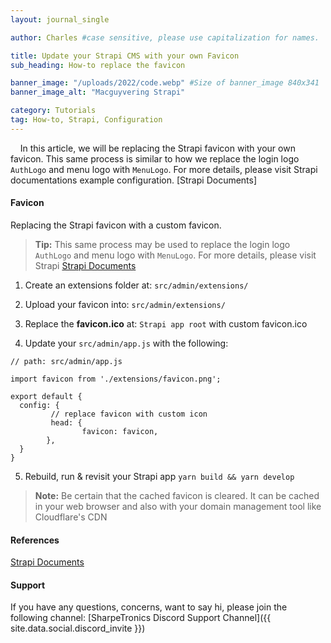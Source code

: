 ```yaml
---
layout: journal_single

author: Charles #case sensitive, please use capitalization for names.

title: Update your Strapi CMS with your own Favicon
sub_heading: How-to replace the favicon

banner_image: "/uploads/2022/code.webp" #Size of banner_image 840x341
banner_image_alt: "Macguyvering Strapi"

category: Tutorials
tag: How-to, Strapi, Configuration
---
```

&nbsp;&nbsp;&nbsp;&nbsp;In this article, we will be replacing the Strapi favicon with your own favicon. This same process is similar to how we replace the login logo `AuthLogo` and menu logo with `MenuLogo`. For more details, please visit Strapi documentations example configuration. [Strapi Documents] 

#### Favicon

Replacing the Strapi favicon with a custom favicon.

> **Tip:** This same process may be used to replace the login logo `AuthLogo` and menu logo with `MenuLogo`. 
> For more details, please visit Strapi [Strapi Documents](#)

1. Create an extensions folder at:
`src/admin/extensions/`

2. Upload your favicon into:
`src/admin/extensions/`

3. Replace the **favicon.ico** at:
`Strapi app root` with custom favicon.ico

4. Update your `src/admin/app.js` with the following:

```
// path: src/admin/app.js

import favicon from './extensions/favicon.png';

export default {
  config: {
         // replace favicon with custom icon
         head: {
                favicon: favicon,
        },
  }
}
```

5. Rebuild, run & revisit your Strapi app
 `yarn build && yarn develop`

> **Note:** 
> Be certain that the cached favicon is cleared. It can be cached in your web browser and also with your domain management
> tool like Cloudflare's CDN

#### References
[Strapi Documents](https://docs.strapi.io/developer-docs/latest/development/admin-customization.html#configuration-options)

#### Support

If you have any questions, concerns, want to say hi, please join the following channel: [SharpeTronics Discord Support Channel]({{ site.data.social.discord_invite }})
